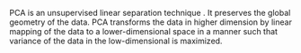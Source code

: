 PCA is an unsupervised linear separation technique . It preserves the global geometry of the data. PCA transforms the data in higher dimension by  linear mapping of the data to a lower-dimensional space  in a manner such that variance of the data in the low-dimensional is maximized. 
